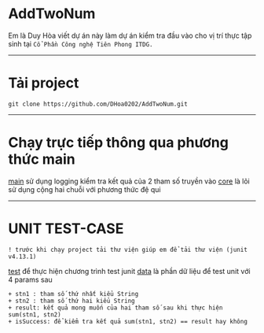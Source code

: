 # AddTwoNum
Em là Duy Hòa viết dự án này làm dự án kiểm tra đầu vào cho vị trí thực tập sinh tại `Cổ Phần Công nghệ Tiên Phong ITDG.`
<hr/>

# Tải project
``` git clone https://github.com/DHoa0202/AddTwoNum.git ```
<hr/>

# Chạy trực tiếp thông qua phương thức main

[main](./src/main/java/com/Add2Num.java) sử dụng logging kiểm tra kết quả của 2 tham số truyền vào
[core](./src/main/java/com/MyBigNumber.java) là lõi sử dụng cộng hai chuỗi với phương thức đệ qui
<hr/>

# UNIT TEST-CASE
```
! trước khi chạy project tải thư viện giúp em để tải thư viện (junit v4.13.1)
```

[test](./src/test/java/test/TestAddTwoNums.java) để thực hiện chương trình test junit
[data](./src/test/java/test/TestData.java) là phần dữ liệu để test unit với 4 params sau

```
+ stn1 : tham số thứ nhất kiểu String
+ stn2 : tham số thứ hai kiểu String
+ result: kết quả mong muốn của hai tham số sau khi thực hiện sum(stn1, stn2)
+ isSuccess: để kiểm tra kết quả sum(stn1, stn2) == result hay không
```
